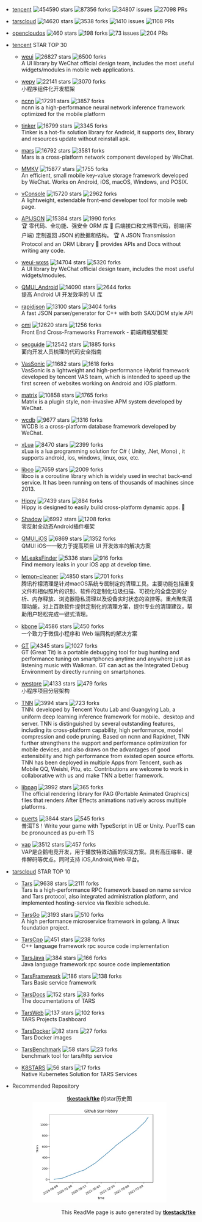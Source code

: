 
+ [tencent](https://github.com/tencent)
![454590 stars](https://img.shields.io/badge/Stars-454590-green)
![87356 forks](https://img.shields.io/badge/Forks-87356-green)
![34807 issues](https://img.shields.io/badge/Issues-34807-green)
![27098 PRs](https://img.shields.io/badge/PRs-27098-green)

+ [tarscloud](https://github.com/tarscloud)
![14620 stars](https://img.shields.io/badge/Stars-14620-green)
![3538 forks](https://img.shields.io/badge/Forks-3538-green)
![1410 issues](https://img.shields.io/badge/Issues-1410-green)
![1108 PRs](https://img.shields.io/badge/PRs-1108-green)

+ [opencloudos](https://github.com/opencloudos)
![460 stars](https://img.shields.io/badge/Stars-460-green)
![198 forks](https://img.shields.io/badge/Forks-198-green)
![73 issues](https://img.shields.io/badge/Issues-73-green)
![204 PRs](https://img.shields.io/badge/PRs-204-green)



+ [tencent](https://github.com/tencent) STAR TOP 30
    
    + [weui](https://github.com/tencent/weui) 
    ![26827 stars](https://img.shields.io/badge/Stars-26827-green)
    ![6500 forks](https://img.shields.io/badge/Forks-6500-green)  
    A UI library by WeChat official design team, includes the most useful widgets/modules in mobile web applications.
    
    + [wepy](https://github.com/tencent/wepy) 
    ![22141 stars](https://img.shields.io/badge/Stars-22141-green)
    ![3070 forks](https://img.shields.io/badge/Forks-3070-green)  
    小程序组件化开发框架
    
    + [ncnn](https://github.com/tencent/ncnn) 
    ![17291 stars](https://img.shields.io/badge/Stars-17291-green)
    ![3857 forks](https://img.shields.io/badge/Forks-3857-green)  
    ncnn is a high-performance neural network inference framework optimized for the mobile platform
    
    + [tinker](https://github.com/tencent/tinker) 
    ![16799 stars](https://img.shields.io/badge/Stars-16799-green)
    ![3345 forks](https://img.shields.io/badge/Forks-3345-green)  
    Tinker is a hot-fix solution library for Android, it supports dex, library and resources update without reinstall apk.
    
    + [mars](https://github.com/tencent/mars) 
    ![16792 stars](https://img.shields.io/badge/Stars-16792-green)
    ![3581 forks](https://img.shields.io/badge/Forks-3581-green)  
    Mars is a cross-platform network component  developed by WeChat.
    
    + [MMKV](https://github.com/tencent/MMKV) 
    ![15877 stars](https://img.shields.io/badge/Stars-15877-green)
    ![1755 forks](https://img.shields.io/badge/Forks-1755-green)  
    An efficient, small mobile key-value storage framework developed by WeChat. Works on Android, iOS, macOS, Windows, and POSIX.
    
    + [vConsole](https://github.com/tencent/vConsole) 
    ![15720 stars](https://img.shields.io/badge/Stars-15720-green)
    ![2962 forks](https://img.shields.io/badge/Forks-2962-green)  
    A lightweight, extendable front-end developer tool for mobile web page.
    
    + [APIJSON](https://github.com/tencent/APIJSON) 
    ![15384 stars](https://img.shields.io/badge/Stars-15384-green)
    ![1990 forks](https://img.shields.io/badge/Forks-1990-green)  
    🏆 零代码、全功能、强安全 ORM 库 🚀 后端接口和文档零代码，前端(客户端) 定制返回 JSON 的数据和结构。 🏆 A JSON Transmission Protocol and an ORM Library 🚀  provides APIs and Docs without writing any code.
    
    + [weui-wxss](https://github.com/tencent/weui-wxss) 
    ![14704 stars](https://img.shields.io/badge/Stars-14704-green)
    ![5320 forks](https://img.shields.io/badge/Forks-5320-green)  
    A UI library by WeChat official design team, includes the most useful widgets/modules.
    
    + [QMUI_Android](https://github.com/tencent/QMUI_Android) 
    ![14090 stars](https://img.shields.io/badge/Stars-14090-green)
    ![2644 forks](https://img.shields.io/badge/Forks-2644-green)  
    提高 Android UI 开发效率的 UI 库
    
    + [rapidjson](https://github.com/tencent/rapidjson) 
    ![13100 stars](https://img.shields.io/badge/Stars-13100-green)
    ![3404 forks](https://img.shields.io/badge/Forks-3404-green)  
    A fast JSON parser/generator for C++ with both SAX/DOM style API
    
    + [omi](https://github.com/tencent/omi) 
    ![12620 stars](https://img.shields.io/badge/Stars-12620-green)
    ![1256 forks](https://img.shields.io/badge/Forks-1256-green)  
     Front End Cross-Frameworks Framework - 前端跨框架框架
    
    + [secguide](https://github.com/tencent/secguide) 
    ![12542 stars](https://img.shields.io/badge/Stars-12542-green)
    ![1885 forks](https://img.shields.io/badge/Forks-1885-green)  
    面向开发人员梳理的代码安全指南
    
    + [VasSonic](https://github.com/tencent/VasSonic) 
    ![11682 stars](https://img.shields.io/badge/Stars-11682-green)
    ![1618 forks](https://img.shields.io/badge/Forks-1618-green)  
    VasSonic is a lightweight and high-performance Hybrid framework developed by tencent VAS team, which is intended to speed up the first screen of websites working on Android and iOS platform. 
    
    + [matrix](https://github.com/tencent/matrix) 
    ![10858 stars](https://img.shields.io/badge/Stars-10858-green)
    ![1765 forks](https://img.shields.io/badge/Forks-1765-green)  
    Matrix is a plugin style, non-invasive APM system developed by WeChat.
    
    + [wcdb](https://github.com/tencent/wcdb) 
    ![9677 stars](https://img.shields.io/badge/Stars-9677-green)
    ![1316 forks](https://img.shields.io/badge/Forks-1316-green)  
    WCDB is a cross-platform database framework developed by WeChat.
    
    + [xLua](https://github.com/tencent/xLua) 
    ![8470 stars](https://img.shields.io/badge/Stars-8470-green)
    ![2399 forks](https://img.shields.io/badge/Forks-2399-green)  
    xLua is a lua programming solution for  C# ( Unity, .Net, Mono) , it supports android, ios, windows, linux, osx, etc.
    
    + [libco](https://github.com/tencent/libco) 
    ![7659 stars](https://img.shields.io/badge/Stars-7659-green)
    ![2009 forks](https://img.shields.io/badge/Forks-2009-green)  
    libco is a coroutine library which is widely used in wechat  back-end service. It has been running on tens of thousands of machines since 2013.
    
    + [Hippy](https://github.com/tencent/Hippy) 
    ![7439 stars](https://img.shields.io/badge/Stars-7439-green)
    ![884 forks](https://img.shields.io/badge/Forks-884-green)  
    Hippy is designed to easily build cross-platform dynamic apps. 👏
    
    + [Shadow](https://github.com/tencent/Shadow) 
    ![6992 stars](https://img.shields.io/badge/Stars-6992-green)
    ![1208 forks](https://img.shields.io/badge/Forks-1208-green)  
    零反射全动态Android插件框架
    
    + [QMUI_iOS](https://github.com/tencent/QMUI_iOS) 
    ![6869 stars](https://img.shields.io/badge/Stars-6869-green)
    ![1352 forks](https://img.shields.io/badge/Forks-1352-green)  
    QMUI iOS——致力于提高项目 UI 开发效率的解决方案
    
    + [MLeaksFinder](https://github.com/tencent/MLeaksFinder) 
    ![5336 stars](https://img.shields.io/badge/Stars-5336-green)
    ![916 forks](https://img.shields.io/badge/Forks-916-green)  
    Find memory leaks in your iOS app at develop time.
    
    + [lemon-cleaner](https://github.com/tencent/lemon-cleaner) 
    ![4850 stars](https://img.shields.io/badge/Stars-4850-green)
    ![701 forks](https://img.shields.io/badge/Forks-701-green)  
    腾讯柠檬清理是针对macOS系统专属制定的清理工具。主要功能包括重复文件和相似照片的识别、软件的定制化垃圾扫描、可视化的全盘空间分析、内存释放、浏览器隐私清理以及设备实时状态的监控等。重点聚焦清理功能，对上百款软件提供定制化的清理方案，提供专业的清理建议，帮助用户轻松完成一键式清理。
    
    + [kbone](https://github.com/tencent/kbone) 
    ![4586 stars](https://img.shields.io/badge/Stars-4586-green)
    ![450 forks](https://img.shields.io/badge/Forks-450-green)  
    一个致力于微信小程序和 Web 端同构的解决方案
    
    + [GT](https://github.com/tencent/GT) 
    ![4345 stars](https://img.shields.io/badge/Stars-4345-green)
    ![1027 forks](https://img.shields.io/badge/Forks-1027-green)  
    GT (Great Tit) is a portable debugging tool for bug hunting and performance tuning on smartphones anytime and anywhere just as listening music with Walkman. GT can act as the Integrated Debug Environment by directly running on smartphones.
    
    + [westore](https://github.com/tencent/westore) 
    ![4133 stars](https://img.shields.io/badge/Stars-4133-green)
    ![479 forks](https://img.shields.io/badge/Forks-479-green)  
    小程序项目分层架构
    
    + [TNN](https://github.com/tencent/TNN) 
    ![3994 stars](https://img.shields.io/badge/Stars-3994-green)
    ![723 forks](https://img.shields.io/badge/Forks-723-green)  
    TNN: developed by Tencent Youtu Lab and Guangying Lab, a uniform deep learning inference framework for mobile、desktop and server. TNN is distinguished by several outstanding features, including its cross-platform capability, high performance, model compression and code pruning. Based on ncnn and Rapidnet, TNN further strengthens the support and performance optimization for mobile devices, and also draws on the advantages of good extensibility and high performance from existed open source efforts. TNN has been deployed in multiple Apps from Tencent, such as Mobile QQ, Weishi, Pitu, etc. Contributions are welcome to work in collaborative with us and make TNN a better framework. 
    
    + [libpag](https://github.com/tencent/libpag) 
    ![3992 stars](https://img.shields.io/badge/Stars-3992-green)
    ![365 forks](https://img.shields.io/badge/Forks-365-green)  
    The official rendering library for PAG (Portable Animated Graphics) files that renders After Effects animations natively across multiple platforms.
    
    + [puerts](https://github.com/tencent/puerts) 
    ![3844 stars](https://img.shields.io/badge/Stars-3844-green)
    ![545 forks](https://img.shields.io/badge/Forks-545-green)  
    普洱TS！Write your game with TypeScript in UE or Unity. PuerTS can be pronounced as pu-erh TS
    
    + [vap](https://github.com/tencent/vap) 
    ![3512 stars](https://img.shields.io/badge/Stars-3512-green)
    ![457 forks](https://img.shields.io/badge/Forks-457-green)  
    VAP是企鹅电竞开发，用于播放特效动画的实现方案。具有高压缩率、硬件解码等优点。同时支持 iOS,Android,Web 平台。
    

+ [tarscloud](https://github.com/tarscloud) STAR TOP 10
    
    + [Tars](https://github.com/tarscloud/Tars) 
    ![9638 stars](https://img.shields.io/badge/Stars-9638-green)
    ![2111 forks](https://img.shields.io/badge/Forks-2111-green)  
    Tars is a high-performance RPC framework based on name service and Tars protocol, also integrated administration platform, and implemented hosting-service via flexible schedule.
    
    + [TarsGo](https://github.com/tarscloud/TarsGo) 
    ![3193 stars](https://img.shields.io/badge/Stars-3193-green)
    ![510 forks](https://img.shields.io/badge/Forks-510-green)  
    A  high performance microservice  framework  in golang. A linux foundation project.
    
    + [TarsCpp](https://github.com/tarscloud/TarsCpp) 
    ![451 stars](https://img.shields.io/badge/Stars-451-green)
    ![238 forks](https://img.shields.io/badge/Forks-238-green)  
    C++ language framework rpc source code implementation
    
    + [TarsJava](https://github.com/tarscloud/TarsJava) 
    ![384 stars](https://img.shields.io/badge/Stars-384-green)
    ![166 forks](https://img.shields.io/badge/Forks-166-green)  
    Java language framework rpc source code implementation
    
    + [TarsFramework](https://github.com/tarscloud/TarsFramework) 
    ![186 stars](https://img.shields.io/badge/Stars-186-green)
    ![138 forks](https://img.shields.io/badge/Forks-138-green)  
    Tars Basic service framework
    
    + [TarsDocs](https://github.com/tarscloud/TarsDocs) 
    ![152 stars](https://img.shields.io/badge/Stars-152-green)
    ![83 forks](https://img.shields.io/badge/Forks-83-green)  
    The documentations of TARS
    
    + [TarsWeb](https://github.com/tarscloud/TarsWeb) 
    ![137 stars](https://img.shields.io/badge/Stars-137-green)
    ![102 forks](https://img.shields.io/badge/Forks-102-green)  
    TARS Projects Dashboard
    
    + [TarsDocker](https://github.com/tarscloud/TarsDocker) 
    ![82 stars](https://img.shields.io/badge/Stars-82-green)
    ![27 forks](https://img.shields.io/badge/Forks-27-green)  
    Tars Docker  images
    
    + [TarsBenchmark](https://github.com/tarscloud/TarsBenchmark) 
    ![58 stars](https://img.shields.io/badge/Stars-58-green)
    ![23 forks](https://img.shields.io/badge/Forks-23-green)  
    benchmark tool for tars/http service
    
    + [K8STARS](https://github.com/tarscloud/K8STARS) 
    ![56 stars](https://img.shields.io/badge/Stars-56-green)
    ![17 forks](https://img.shields.io/badge/Forks-17-green)  
    Native Kubernetes  Solution for TARS Services
    


+ Recommended Repository  
<p align="center">
      <strong>
        <a href="https://github.com/tkestack/tke" target="_blank">tkestack/tke</a>
      </strong>  的star历史图
  <br>
  <img src="https://raw.githubusercontent.com/ButterAndButterfly/GithubTools/master/data/stars_history.jpg" width="350px"></img>    
</p>

<p align="right">
      This ReadMe page is auto generated by 
      <strong>
        <a href="https://github.com/tkestack/tke" target="_blank">tkestack/tke</a><br>
      </strong>   
</p>